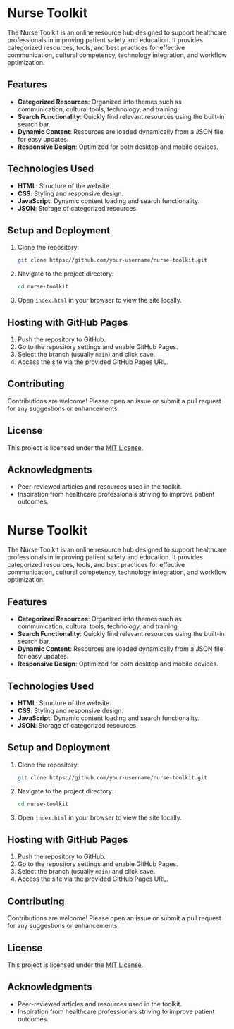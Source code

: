 # Nurse Toolkit

The Nurse Toolkit is an online resource hub designed to support healthcare professionals in improving patient safety and education. It provides categorized resources, tools, and best practices for effective communication, cultural competency, technology integration, and workflow optimization.

## Features

- **Categorized Resources**: Organized into themes such as communication, cultural tools, technology, and training.
- **Search Functionality**: Quickly find relevant resources using the built-in search bar.
- **Dynamic Content**: Resources are loaded dynamically from a JSON file for easy updates.
- **Responsive Design**: Optimized for both desktop and mobile devices.

## Technologies Used

- **HTML**: Structure of the website.
- **CSS**: Styling and responsive design.
- **JavaScript**: Dynamic content loading and search functionality.
- **JSON**: Storage of categorized resources.

## Setup and Deployment

1. Clone the repository:
   ```bash
   git clone https://github.com/your-username/nurse-toolkit.git
   ```
2. Navigate to the project directory:
   ```bash
   cd nurse-toolkit
   ```
3. Open `index.html` in your browser to view the site locally.

## Hosting with GitHub Pages

1. Push the repository to GitHub.
2. Go to the repository settings and enable GitHub Pages.
3. Select the branch (usually `main`) and click save.
4. Access the site via the provided GitHub Pages URL.

## Contributing

Contributions are welcome! Please open an issue or submit a pull request for any suggestions or enhancements.

## License

This project is licensed under the [MIT License](LICENSE).

## Acknowledgments

- Peer-reviewed articles and resources used in the toolkit.
- Inspiration from healthcare professionals striving to improve patient outcomes.
# Nurse Toolkit

The Nurse Toolkit is an online resource hub designed to support healthcare professionals in improving patient safety and education. It provides categorized resources, tools, and best practices for effective communication, cultural competency, technology integration, and workflow optimization.

## Features

- **Categorized Resources**: Organized into themes such as communication, cultural tools, technology, and training.
- **Search Functionality**: Quickly find relevant resources using the built-in search bar.
- **Dynamic Content**: Resources are loaded dynamically from a JSON file for easy updates.
- **Responsive Design**: Optimized for both desktop and mobile devices.

## Technologies Used

- **HTML**: Structure of the website.
- **CSS**: Styling and responsive design.
- **JavaScript**: Dynamic content loading and search functionality.
- **JSON**: Storage of categorized resources.

## Setup and Deployment

1. Clone the repository:
   ```bash
   git clone https://github.com/your-username/nurse-toolkit.git
   ```
2. Navigate to the project directory:
   ```bash
   cd nurse-toolkit
   ```
3. Open `index.html` in your browser to view the site locally.

## Hosting with GitHub Pages

1. Push the repository to GitHub.
2. Go to the repository settings and enable GitHub Pages.
3. Select the branch (usually `main`) and click save.
4. Access the site via the provided GitHub Pages URL.

## Contributing

Contributions are welcome! Please open an issue or submit a pull request for any suggestions or enhancements.

## License

This project is licensed under the [MIT License](LICENSE).

## Acknowledgments

- Peer-reviewed articles and resources used in the toolkit.
- Inspiration from healthcare professionals striving to improve patient outcomes.

